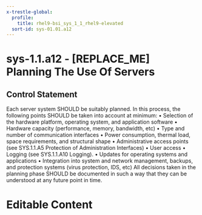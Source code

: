 ```yaml
---
x-trestle-global:
  profile:
    title: rhel9-bsi_sys_1_1_rhel9-elevated
  sort-id: sys-01.01.a12
---
```


# sys-1.1.a12 - \[REPLACE_ME\] Planning The Use Of Servers

## Control Statement

Each server system SHOULD be suitably planned. In this process, the following points
SHOULD be taken into account at minimum:
• Selection of the hardware platform, operating system, and application software
• Hardware capacity (performance, memory, bandwidth, etc)
• Type and number of communication interfaces
• Power consumption, thermal load, space requirements, and structural shape
• Administrative access points (see SYS.1.1.A5 Protection of Administration Interfaces)
• User access
• Logging (see SYS.1.1.A10 Logging).
• Updates for operating systems and applications
• Integration into system and network management, backups, and protection systems
(virus protection, IDS, etc)
All decisions taken in the planning phase SHOULD be documented in such a way that they can
be understood at any future point in time.

# Editable Content

<!-- Make additions and edits below -->
<!-- The above represents the contents of the control as received by the profile, prior to additions. -->
<!-- If the profile makes additions to the control, they will appear below. -->
<!-- The above markdown may not be edited but you may edit the content below, and/or introduce new additions to be made by the profile. -->
<!-- If there is a yaml header at the top, parameter values may be edited. Use --set-parameters to incorporate the changes during assembly. -->
<!-- The content here will then replace what is in the profile for this control, after running profile-assemble. -->
<!-- The current profile has no added parts for this control, but you may add new ones here. -->
<!-- Each addition must have a heading either of the form ## Control my_addition_name -->
<!-- or ## Part a. (where the a. refers to one of the control statement labels.) -->
<!-- "## Control" parts are new parts added after the statement part. -->
<!-- "## Part" parts are new parts added into the top-level statement part with that label. -->
<!-- Subparts may be added with nested hash levels of the form ### My Subpart Name -->
<!-- underneath the parent ## Control or ## Part being added -->
<!-- See https://oscal-compass.github.io/compliance-trestle/tutorials/ssp_profile_catalog_authoring/ssp_profile_catalog_authoring for guidance. -->
